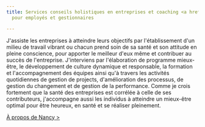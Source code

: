 ```yaml
---
title: Services conseils holistiques en entreprises et coaching <a href="https://nancybilodeau.com">individuel</a>
  pour employés et gestionnaires

---
```

J'assiste les entreprises à atteindre leurs objectifs par l'établissement d'un milieu de travail vibrant ou chacun prend soin de sa santé et son attitude en pleine conscience, pour apporter le meilleur d'eux même et contribuer au succès de l'entreprise. J'interviens par l'élaboration de programme mieux-être, le développement de culture dynamique et responsable, la formation et l'accompagnement des équipes ainsi qu'à travers les activités quotidiennes de gestion de projects, d'amélioration des processus, de gestion du changement et de gestion de la performance. Comme je crois fortement que la santé des entreprises est corrélée à celle de ses contributeurs, j'accompagne aussi les individus à atteindre un mieux-être optimal pour être heureux, en santé et se réaliser pleinement.

<a href="/a-propos">À propos de Nancy ></a>